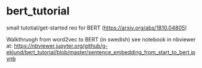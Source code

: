 # bert_tutorial
small tutotial/get-started reo for BERT (https://arxiv.org/abs/1810.04805)

Walkthruogh from word2vec to BERT (in swedish)
see notebook in nbviewer at: https://nbviewer.jupyter.org/github/g-eklund/bert_tutorial/blob/master/sentence_embedding_from_start_to_bert.ipynb
